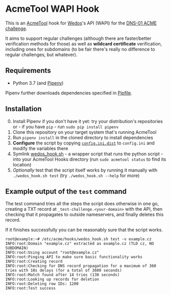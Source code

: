 # AcmeTool WAPI Hook

This is an [AcmeTool](https://github.com/hlandau/acmetool) hook for
[Wedos](https://www.wedos.com/)'s API (WAPI) for the
[DNS-01 ACME challenge](https://letsencrypt.org/docs/challenge-types/#dns-01-challenge).

It aims to support regular challenges (although there are faster/better verification methods for those) as well as **wildcard certificate** verification, including ones for subdomains (to be fair there's really no difference to regular challenges, but whatever).

## Requirements

- Python 3.7 (and [Pipenv](https://pipenv.kennethreitz.org/))

Pipenv further downloads dependencies specified in [Pipfile](./Pipfile).


## Installation

0. Install Pipenv if you don't have it yet: try your distribution's repositories or - if you have `pip` -
run `sudo pip install pipenv`
0. Clone this repository on your target system that's running AcmeTool
0. Run `pipenv install` in the cloned directory to install dependencies
0. **Configure** the script by copying [`config.ini.dist`](./config.ini.dist) to `config.ini`
and modify the variables there
0. Symlink [wedos_hook.sh](./wedos_hook.sh) - a wrapper script that runs the python script -
into your AcmeTool Hooks directory (run `sudo acmetool status` to find its location)
0. *Optionally* test that the script itself works by running it manually with `./wedos_hook.sh test`
(try `./wedos_hook.sh --help` for more)


## Example output of the `test` command

The test command tries all the steps the script does otherwise in one go,
creating a TXT record at `_test-challenge.<your-domain>` with the API, then checking that it propagates
to outside nameservers, and finally deletes this record.

If it finishes successfully you can be reasonably sure that the script works.

```text
root@example:~# /etc/acme/hooks/wedos_hook.sh test -v example.cz
INFO:root:Domain "example.cz" extracted as example.cz (TLD cz, NO SUBDOMAIN)
INFO:root:Using account "root@example.cz"
INFO:root:Pinging API to make sure basic functionality works
INFO:root:Creating record
INFO:root:Checking for DNS record propagation for a maximum of 360 tries with 10s delays (for a total of 3600 seconds)
INFO:root:Match found after 14 tries (130 seconds)
INFO:root:Looking up records for deletion
INFO:root:Deleting row IDs: 1200
INFO:root:Test success
```
